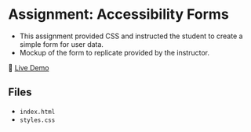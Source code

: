 # Assignment: Accessibility Forms
- This assignment provided CSS and instructed the student to create a simple form for user data.
- Mockup of the form to replicate provided by the instructor.

🔗 [Live Demo](https://ventura-christian.github.io/GIT414/accessibility_forms/)

## Files
- `index.html`
- `styles.css`


